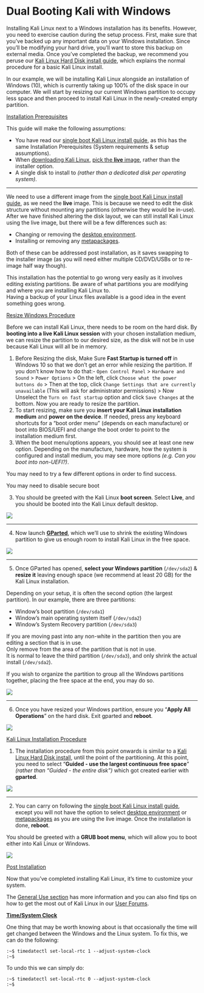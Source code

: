 # Dual Booting Kali with Windows

Installing Kali Linux next to a Windows installation has its benefits. However, you need to exercise caution during the setup process. First, make sure that you’ve backed up any important data on your Windows installation. Since you’ll be modifying your hard drive, you’ll want to store this backup on external media. Once you’ve completed the backup, we recommend you peruse our [Kali Linux Hard Disk install guide](broken-reference), which explains the normal procedure for a basic Kali Linux install.

In our example, we will be installing Kali Linux alongside an installation of Windows (10), which is currently taking up 100% of the disk space in our computer. We will start by resizing our current Windows partition to occupy less space and then proceed to install Kali Linux in the newly-created empty partition.

[Installation Prerequisites](broken-reference)

This guide will make the following assumptions:

* You have read our [single boot Kali Linux install guide](broken-reference), as this has the same Installation Prerequisites (System requirements & setup assumptions).
* When [downloading Kali Linux](https://www.kali.org/docs/introduction/download-official-kali-linux-images/), [pick the **live** image](https://www.kali.org/docs/introduction/what-image-to-download/#which-image-to-choose), rather than the installer option.
* A single disk to install to _(rather than a dedicated disk per operating system)_.

***

We need to use a different image from the [single boot Kali Linux install guide](broken-reference), as we need the **live** image. This is because we need to edit the disk structure without mounting any partitions (otherwise they would be in-use). After we have finished altering the disk layout, we can still install Kali Linux using the live image, but there will be a few differences such as:

* Changing or removing the [desktop environment](https://www.kali.org/docs/general-use/switching-desktop-environments/).
* Installing or removing any [metapackages](https://www.kali.org/docs/general-use/metapackages/).

Both of these can be addressed post installation, as it saves swapping to the installer image (as you will need either multiple CD/DVD/USBs or to re-image half way though).

This installation has the potential to go wrong very easily as it involves editing existing partitions. Be aware of what partitions you are modifying and where you are installing Kali Linux to.\
Having a backup of your Linux files available is a good idea in the event something goes wrong.

[Resize Windows Procedure](broken-reference)

Before we can install Kali Linux, there needs to be room on the hard disk. By **booting into a live Kali Linux session** with your chosen installation medium, we can resize the partition to our desired size, as the disk will not be in use because Kali Linux will all be in memory.

1. Before Resizing the disk, Make Sure **Fast Startup is turned off** in Windows 10 so that we don’t get an error while resizing the partition. If you don’t know how to do that:- `Open Control Panel` > `Hardware and Sound` > `Power Options` > On the left, click `Choose what the power buttons do` > Then at the top, click `Change Settings that are currently unavailable` (This will ask for administrator permissions) > Now Unselect the `Turn on fast startup` option and click `Save Changes` at the bottom. Now you are ready to resize the partition.
2. To start resizing, make sure you **insert your Kali Linux installation medium** and **power on the device**. If needed, press any keyboard shortcuts for a “boot order menu” (depends on each manufacture) or boot into BIOS/UEFI and change the boot order to point to the installation medium first.
3. When the boot menu/options appears, you should see at least one new option. Depending on the manufacture, hardware, how the system is configured and install medium, you may see more options _(e.g. Can you boot into non-UEFI?)_.

You may need to try a few different options in order to find success.

You may need to disable secure boot

3. You should be greeted with the Kali Linux **boot screen**. Select **Live**, and you should be booted into the Kali Linux default desktop.

[![](https://www.kali.org/docs/installation/dual-boot-kali-with-windows/boot-live.png)](https://www.kali.org/docs/installation/dual-boot-kali-with-windows/boot-live.png)

***

4. Now launch [**GParted**](https://packages.debian.org/testing/gparted), which we’ll use to shrink the existing Windows partition to give us enough room to install Kali Linux in the free space.

[![](https://www.kali.org/docs/installation/dual-boot-kali-with-windows/gparted-1.png)](https://www.kali.org/docs/installation/dual-boot-kali-with-windows/gparted-1.png)

***

5. Once GParted has opened, **select your Windows partition** (`/dev/sda2`) & **resize it** leaving enough space (we recommend at least 20 GB) for the Kali Linux installation.

Depending on your setup, it is often the second option (the largest partition). In our example, there are three partitions:

* Window’s boot partition (`/dev/sda1`)
* Window’s main operating system itself (`/dev/sda2`)
* Window’s System Recovery partition (`/dev/sda3`)

If you are moving past into any non-white in the partition then you are editing a section that is in use.\
Only remove from the area of the partition that is not in use.\
It is normal to leave the third partition (`/dev/sda3`), and only shrink the actual install (`/dev/sda2`).

If you wish to organize the partition to group all the Windows partitions together, placing the free space at the end, you may do so.

[![](https://www.kali.org/docs/installation/dual-boot-kali-with-windows/gparted-2-windows.png)](https://www.kali.org/docs/installation/dual-boot-kali-with-windows/gparted-2-windows.png)

***

6. Once you have resized your Windows partition, ensure you “**Apply All Operations**” on the hard disk. Exit gparted and **reboot**.

[![](https://www.kali.org/docs/installation/dual-boot-kali-with-windows/gparted-3-windows.png)](https://www.kali.org/docs/installation/dual-boot-kali-with-windows/gparted-3-windows.png)

[Kali Linux Installation Procedure](broken-reference)

1. The installation procedure from this point onwards is similar to a [Kali Linux Hard Disk install](broken-reference), until the point of the partitioning. At this point, you need to select “**Guided - use the largest continuous free space**” _(rather than “Guided - the entire disk”)_ which got created earlier with **gparted**.

[![](https://www.kali.org/docs/installation/dual-boot-kali-with-windows/setup-partition-1-continuous.png)](https://www.kali.org/docs/installation/dual-boot-kali-with-windows/setup-partition-1-continuous.png)

***

2. You can carry on following the [single boot Kali Linux install guide](broken-reference), except you will not have the option to select [desktop environment](https://www.kali.org/docs/general-use/switching-desktop-environments/) or [metapackages](https://www.kali.org/docs/general-use/metapackages/) as you are using the live image. Once the installation is done, **reboot**.

You should be greeted with a **GRUB boot menu**, which will allow you to boot either into Kali Linux or Windows.

[![](https://www.kali.org/docs/installation/dual-boot-kali-with-windows/boot-windows.png)](https://www.kali.org/docs/installation/dual-boot-kali-with-windows/boot-windows.png)

[Post Installation](broken-reference)

Now that you’ve completed installing Kali Linux, it’s time to customize your system.

The [General Use section](https://www.kali.org/docs/general-use/) has more information and you can also find tips on how to get the most out of Kali Linux in our [User Forums](https://forums.kali.org/).

[**Time/System Clock**](broken-reference)

One thing that may be worth knowing about is that occasionally the time will get changed between the Windows and the Linux system. To fix this, we can do the following:

```
:~$ timedatectl set-local-rtc 1 --adjust-system-clock
:~$
```

To undo this we can simply do:

```
:~$ timedatectl set-local-rtc 0 --adjust-system-clock
:~$
```
